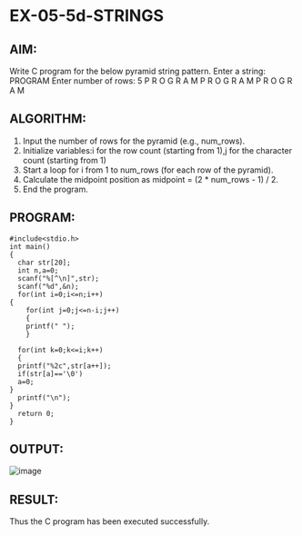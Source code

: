 # EX-05-5d-STRINGS
## AIM:
Write C program for the below pyramid string pattern.
Enter a string: PROGRAM
Enter number of rows: 5
P
R O
G R A
M P R O
G R A M P
R O G R A M
## ALGORITHM:
1. Input the number of rows for the pyramid (e.g., num_rows).
2. Initialize variables:i for the row count (starting from 1),j for the character count (starting from 1)
3. Start a loop for i from 1 to num_rows (for each row of the pyramid).
4. Calculate the midpoint position as midpoint = (2 * num_rows - 1) / 2.
5. End the program.
## PROGRAM:
```
#include<stdio.h>
int main()
{
  char str[20];
  int n,a=0;
  scanf("%[^\n]",str);
  scanf("%d",&n);
  for(int i=0;i<=n;i++)
{
    for(int j=0;j<=n-i;j++)
    {
    printf(" ");
    }

  for(int k=0;k<=i;k++)
  {
  printf("%2c",str[a++]);
  if(str[a]=='\0')
  a=0;
}
  printf("\n");
}
  return 0;
}
```
## OUTPUT:
![image](https://github.com/Yogabharathi3/EX-05-5a-POINTERS/assets/118899387/619d747e-5e47-4304-a8d0-b40a8dc3f9a2)

## RESULT:
Thus the C program  has been executed successfully.
